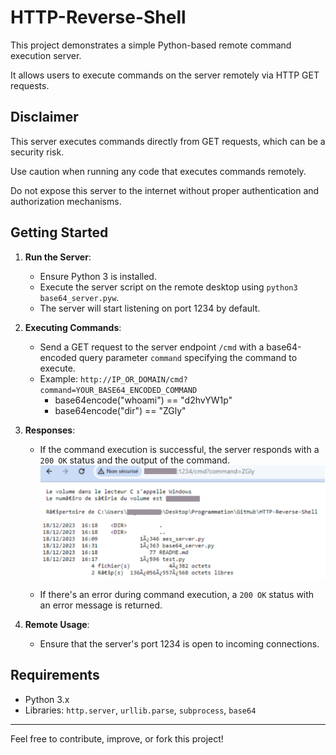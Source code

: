 # HTTP-Reverse-Shell

This project demonstrates a simple Python-based remote command execution server. 

It allows users to execute commands on the server remotely via HTTP GET requests.

## Disclaimer

This server executes commands directly from GET requests, which can be a security risk. 

Use caution when running any code that executes commands remotely.

Do not expose this server to the internet without proper authentication and authorization mechanisms.

## Getting Started

1. **Run the Server**:
    - Ensure Python 3 is installed.
    - Execute the server script on the remote desktop using `python3 base64_server.pyw`.
    - The server will start listening on port 1234 by default.

2. **Executing Commands**:
    - Send a GET request to the server endpoint `/cmd` with a base64-encoded query parameter `command` specifying the command to execute.
    - Example: `http://IP_OR_DOMAIN/cmd?command=YOUR_BASE64_ENCODED_COMMAND`
        - base64encode("whoami") == "d2hvYW1p"
        - base64encode("dir") == "ZGly"

3. **Responses**:
    - If the command execution is successful, the server responds with a `200 OK` status and the output of the command.
   ![Response to dir (Windows 10)](https://github.com/HugoCls/HTTP-Reverse-Shell/blob/main/images/readme2.png)


    - If there's an error during command execution, a `200 OK` status with an error message is returned.

4. **Remote Usage**:
    - Ensure that the server's port 1234 is open to incoming connections.

## Requirements

- Python 3.x
- Libraries: `http.server`, `urllib.parse`, `subprocess`, `base64`

---

Feel free to contribute, improve, or fork this project!
